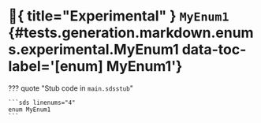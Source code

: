[//]: # (DO NOT EDIT THIS FILE DIRECTLY. Instead, edit the corresponding stub file and execute `npm run docs:api`.)

# :test_tube:{ title="Experimental" } <code class="doc-symbol doc-symbol-enum"></code> `MyEnum1` {#tests.generation.markdown.enums.experimental.MyEnum1 data-toc-label='[enum] MyEnum1'}

??? quote "Stub code in `main.sdsstub`"

    ```sds linenums="4"
    enum MyEnum1
    ```

